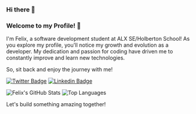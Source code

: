 ### Hi there 👋

<!--
**Brymo07/Brymo07** is a ✨ _special_ ✨ repository because its `README.md` (this file) appears on your GitHub profile.

Here are some ideas to get you started:

- 🔭 I’m currently working on ...
- 🌱 I’m currently learning ...
- 👯 I’m looking to collaborate on ...
- 🤔 I’m looking for help with ...
- 💬 Ask me about ...
- 📫 How to reach me: ...
- 😄 Pronouns: ...
- ⚡ Fun fact: ...
-->

### Welcome to my Profile! 👋

I'm Felix, a software development student at ALX SE/Holberton School! As you explore my profile, you'll notice my growth and evolution as a developer. My dedication and passion for coding have driven me to constantly improve and learn new technologies. 

So, sit back and enjoy the journey with me!

[![Twitter Badge](https://img.shields.io/badge/-@Felix-00acee?style=flat&logo=Twitter&logoColor=white)](https://twitter.com/intent/follow?screen_name=brymoofficial_ "Follow on Twitter")
[![Linkedin Badge](https://img.shields.io/badge/-Felix-blue?style=flat-square&logo=Linkedin&logoColor=white&link=https://www.linkedin.com/in/felix-owusu/)](https://www.linkedin.com/in/felix-owusu/)

![Felix's GitHub Stats](https://github-readme-stats.vercel.app/api?username=Brymo07&show_icons=true&bg_color=30,4b6cb7,182848&title_color=fff&text_color=fff&icon_color=03a9f4)
![Top Languages](https://github-readme-stats.vercel.app/api/top-langs/?username=Brymo07&layout=compact&bg_color=30,4b6cb7,182848&title_color=fff&text_color=fff) 

Let's build something amazing together!
